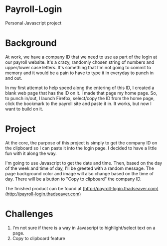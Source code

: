 Payroll-Login
=============

Personal Javascript project

Background
==========

At work, we have a company ID that we need to use as part of the login at our payroll website. It's a crazy, randomly chosen string of numbers and upper/lower case letters. It's something that I'm not going to commit to memory and it would be a pain to have to type it in everyday to punch in and out.

In my first attempt to help speed along the entering of this ID, I created a blank web page that has the ID on it. I made that page my home page. So, to punch in/out, I launch Firefox, select/copy the ID from the home page, click the bookmark to the payroll site and paste it in. It works, but now I want to build on it.

Project
=======

At the core, the purpose of this project is simply to get the company ID on the clipboard so I can paste it into the login page. I decided to have a little fun with it along the way.

I'm going to use Javascript to get the date and time. Then, based on the day of the week and time of day, I'll be greeted with a random message. The page background color and image will also change based on the time of day. There will be a button to "Copy to clipboard" the company ID.

The finished product can be found at [http://payroll-login.thadseaver.com](http://payroll-login.thadseaver.com)

Challenges
==========

1. I'm not sure if there is a way in Javascript to highlight/select text on a page.
2. Copy to clipboard feature
